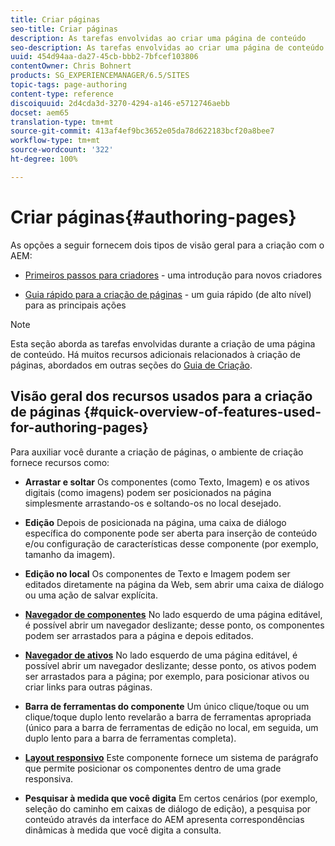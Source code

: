 ```yaml
---
title: Criar páginas
seo-title: Criar páginas
description: As tarefas envolvidas ao criar uma página de conteúdo
seo-description: As tarefas envolvidas ao criar uma página de conteúdo
uuid: 454d94aa-da27-45cb-bbb2-7bfcef103806
contentOwner: Chris Bohnert
products: SG_EXPERIENCEMANAGER/6.5/SITES
topic-tags: page-authoring
content-type: reference
discoiquuid: 2d4cda3d-3270-4294-a146-e5712746aebb
docset: aem65
translation-type: tm+mt
source-git-commit: 413af4ef9bc3652e05da78d622183bcf20a8bee7
workflow-type: tm+mt
source-wordcount: '322'
ht-degree: 100%

---
```



# Criar páginas{#authoring-pages}

As opções a seguir fornecem dois tipos de visão geral para a criação com o AEM:

* [Primeiros passos para criadores](/help/sites-authoring/first-steps.md) - uma introdução para novos criadores

* [Guia rápido para a criação de páginas](/help/sites-authoring/qg-page-authoring.md) - um guia rápido (de alto nível) para as principais ações

>[!NOTE]
>
>Esta seção aborda as tarefas envolvidas durante a criação de uma página de conteúdo. Há muitos recursos adicionais relacionados à criação de páginas, abordados em outras seções do [Guia de Criação](/help/sites-authoring/home.md).

## Visão geral dos recursos usados para a criação de páginas {#quick-overview-of-features-used-for-authoring-pages}

Para auxiliar você durante a criação de páginas, o ambiente de criação fornece recursos como:

* **Arrastar e soltar** Os componentes (como Texto, Imagem) e os ativos digitais (como imagens) podem ser posicionados na página simplesmente arrastando-os e soltando-os no local desejado.

* **Edição** Depois de posicionada na página, uma caixa de diálogo específica do componente pode ser aberta para inserção de conteúdo e/ou configuração de características desse componente (por exemplo, tamanho da imagem).

* **Edição no local** Os componentes de Texto e Imagem podem ser editados diretamente na página da Web, sem abrir uma caixa de diálogo ou uma ação de salvar explícita.

* **[Navegador de componentes](/help/sites-authoring/author-environment-tools.md#componentsbrowsertouchoptimizedui)** No lado esquerdo de uma página editável, é possível abrir um navegador deslizante; desse ponto, os componentes podem ser arrastados para a página e depois editados.

* **[Navegador de ativos](/help/sites-authoring/author-environment-tools.md#assetsbrowsertouchoptimizedui)** No lado esquerdo de uma página editável, é possível abrir um navegador deslizante; desse ponto, os ativos podem ser arrastados para a página; por exemplo, para posicionar ativos ou criar links para outras páginas.

* **Barra de ferramentas do componente** Um único clique/toque ou um clique/toque duplo lento revelarão a barra de ferramentas apropriada (único para a barra de ferramentas de edição no local, em seguida, um duplo lento para a barra de ferramentas completa).

* **[Layout responsivo](/help/sites-authoring/responsive-layout.md)** Este componente fornece um sistema de parágrafo que permite posicionar os componentes dentro de uma grade responsiva.

* **Pesquisar à medida que você digita** Em certos cenários (por exemplo, seleção do caminho em caixas de diálogo de edição), a pesquisa por conteúdo através da interface do AEM apresenta correspondências dinâmicas à medida que você digita a consulta.

